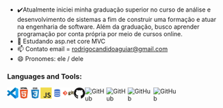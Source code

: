 - ✔️Atualmente iniciei minha graduação superior no curso de análise e desenvolvimento de sistemas a fim de construir uma formação e atuar na engenharia de software. Além da graduação, busco aprender programação por conta própria por meio de cursos online.
- 🌱 Estudando asp.net core MVC
- 📫 Contato email = rodrigocandidoaguiar@gmail.com
- 😄 Pronomes: ele / dele
### Languages and Tools:
<img align="left" alt="Visual Studio Code" width="26px" src="https://raw.githubusercontent.com/github/explore/80688e429a7d4ef2fca1e82350fe8e3517d3494d/topics/visual-studio-code/visual-studio-code.png" />
<img align="left" alt="HTML5" width="26px" src="https://raw.githubusercontent.com/github/explore/80688e429a7d4ef2fca1e82350fe8e3517d3494d/topics/html/html.png" />
<img align="left" alt="CSS3" width="26px" src="https://raw.githubusercontent.com/github/explore/80688e429a7d4ef2fca1e82350fe8e3517d3494d/topics/css/css.png" />
<img align="left" alt="JavaScript" width="26px" src="https://raw.githubusercontent.com/github/explore/80688e429a7d4ef2fca1e82350fe8e3517d3494d/topics/javascript/javascript.png" />
<img align="left" alt="SQL" width="26px" src="https://raw.githubusercontent.com/github/explore/80688e429a7d4ef2fca1e82350fe8e3517d3494d/topics/sql/sql.png" />
<img align="left" alt="Git" width="26px" src="https://raw.githubusercontent.com/github/explore/80688e429a7d4ef2fca1e82350fe8e3517d3494d/topics/git/git.png" />
<img align="left" alt="GitHub" width="26px" src="https://raw.githubusercontent.com/github/explore/78df643247d429f6cc873026c0622819ad797942/topics/github/github.png" />
<img align="left" alt="GitHub" width="50px" src="https://img.shields.io/badge/C%23-239120?style=for-the-badge&logo=c-sharp&logoColor=white"/>
<img align="left" alt="GitHub" width="50px" src="https://img.shields.io/badge/SQLite-07405E?style=for-the-badge&logo=sqlite&logoColor=white"/>
<img align="left" alt="GitHub" width="60px" src="https://img.shields.io/badge/MySQL-00000F?style=for-the-badge&logo=mysql&logoColor=white"/>
<img align="left" alt="GitHub" width="60px" src="https://img.shields.io/badge/Bootstrap-563D7C?style=for-the-badge&logo=bootstrap&logoColor=white"/>


